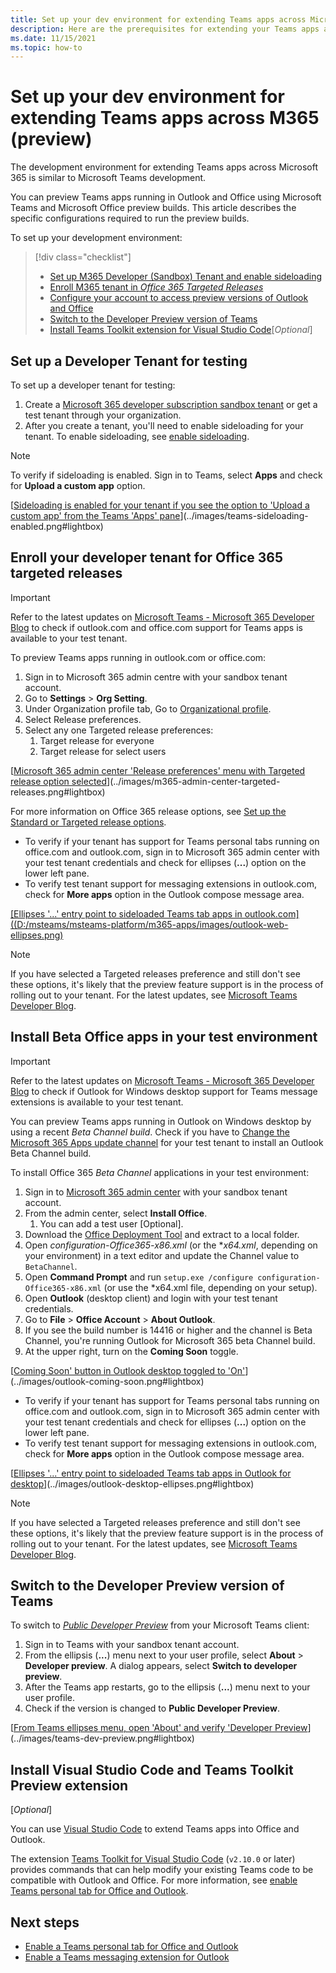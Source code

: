 ```yaml
---
title: Set up your dev environment for extending Teams apps across Microsoft 365
description: Here are the prerequisites for extending your Teams apps across Microsoft 365
ms.date: 11/15/2021
ms.topic: how-to
---
```

# Set up your dev environment for extending Teams apps across M365 (preview)

The development environment for extending Teams apps across Microsoft 365 is similar to Microsoft Teams development.

You can preview Teams apps running in Outlook and Office using Microsoft Teams and Microsoft Office preview builds. This article describes the specific configurations required to run the preview builds. 

To set up your development environment:

> [!div class="checklist"]
> * [Set up M365 Developer (Sandbox) Tenant and enable sideloading](#set-up-a-developer-tenant-for-testing)
> * [Enroll M365 tenant in *Office 365 Targeted Releases*](#enroll-your-developer-tenant-for-office-365-targeted-releases)
> * [Configure your account to access preview versions of Outlook and Office](#install-beta-office-apps-in-your-test-environment)
> * [Switch to the Developer Preview version of Teams](#switch-to-the-developer-preview-version-of-teams)
> * [Install Teams Toolkit extension for Visual Studio Code](#install-visual-studio-code-and-teams-toolkit-preview-extension)[*Optional*]

## Set up a Developer Tenant for testing

To set up a developer tenant for testing:

1. Create a [Microsoft 365 developer subscription sandbox tenant](/office/developer-program/microsoft-365-developer-program-get-started) or get a test tenant through your organization.
1. After you create a tenant, you'll need to enable sideloading for your tenant. To enable sideloading, see [enable sideloading](/microsoftteams/platform/concepts/build-and-test/prepare-your-o365-tenant#enable-custom-teams-apps-and-turn-on-custom-app-uploading).

> [!Note]  
> To verify if sideloading is enabled. Sign in to Teams, select **Apps** and check for **Upload a custom app** option.

[[Sideloading is enabled for your tenant if you see the option to 'Upload a custom app' from the Teams 'Apps' pane](../images/teams-sideloading-enabled.png)](../images/teams-sideloading-enabled.png#lightbox)

## Enroll your developer tenant for Office 365 targeted releases

> [!IMPORTANT]
> Refer to the latest updates on [Microsoft Teams - Microsoft 365 Developer Blog](https://devblogs.microsoft.com/microsoft365dev/category/teams/) to check if outlook.com and office.com support for Teams apps is available to your test tenant.

To preview Teams apps running in outlook.com or office.com:

1. Sign in to Microsoft 365 admin centre with your sandbox tenant account.
1. Go to **Settings** > **Org Setting**.
1. Under Organization profile tab, Go to [Organizational profile](https://admin.microsoft.com/AdminPortal/Home?#/Settings/OrganizationProfile).
1. Select Release preferences.
1. Select any one Targeted release preferences:
   1. Target release for everyone
   1. Target release for select users

[[Microsoft 365 admin center 'Release preferences' menu with Targeted release option selected](../images/m365-admin-center-targeted-releases.png)](../images/m365-admin-center-targeted-releases.png#lightbox)

For more information on Office 365 release options, see [Set up the Standard or Targeted release options](/microsoft-365/admin/manage/release-options-in-office-365).

* To verify if your tenant has support for Teams personal tabs running on office.com and outlook.com, sign in to Microsoft 365 admin center with your test tenant credentials and check for ellipses (**...**) option on the lower left pane.
* To verify test tenant support for messaging extensions in outlook.com, check for **More apps** option in the Outlook compose message area.

[[Ellipses '...' entry point to sideloaded Teams tab apps in outlook.com]((D:/msteams/msteams-platform/m365-apps/images/outlook-web-ellipses.png)](D:/msteams/msteams-platform/m365-apps/images/outlook-web-ellipses.png#lightbox)


> [!NOTE]
> If you have selected a Targeted releases preference and still don't see these options, it's likely that the preview feature support is in the process of rolling out to your tenant. For the latest updates, see [Microsoft Teams Developer Blog](https://devblogs.microsoft.com/microsoft365dev/category/teams/). 

## Install Beta Office apps in your test environment

> [!IMPORTANT]
> Refer to the latest updates on [Microsoft Teams - Microsoft 365 Developer Blog](https://devblogs.microsoft.com/microsoft365dev/category/teams/) to check if Outlook for Windows desktop support for Teams message extensions is available to your test tenant.

You can preview Teams apps running in Outlook on Windows desktop by using a recent *Beta Channel build*. Check if you have to [Change the Microsoft 365 Apps update channel](/deployoffice/change-update-channels?WT.mc_id=M365-MVP-5002016) for your test tenant to install an Outlook Beta Channel build. 

To install Office 365 *Beta Channel* applications in your test environment:
1.	Sign in to [Microsoft 365 admin center](https://admin.microsoft.com) with your sandbox tenant account.
1.	From the admin center, select **Install Office**.
    1. You can add a test user [Optional].
1.	Download the [Office Deployment Tool](https://www.microsoft.com/download/details.aspx?id=49117) and extract to a local folder.
1.	Open *configuration-Office365-x86.xml* (or the **x64.xml*, depending on your environment) in a text editor and update the Channel value to `BetaChannel`.
1.	Open **Command Prompt** and run `setup.exe /configure configuration-Office365-x86.xml` (or use the *x64.xml file, depending on your setup).
1.	Open **Outlook** (desktop client) and login with your test tenant credentials.
1.	Go to **File** > **Office Account** > **About Outlook**.
1.	If you see the build number is 14416 or higher and the channel is Beta Channel, you're running Outlook for Microsoft 365 beta Channel build.
1.	At the upper right, turn on the **Coming Soon** toggle.

  [[Coming Soon' button in Outlook desktop toggled to 'On'](../images/outlook-coming-soon.png)](../images/outlook-coming-soon.png#lightbox)

* To verify if your tenant has support for Teams personal tabs running on office.com and outlook.com, sign in to Microsoft 365 admin center with your test tenant credentials and check for ellipses (**...**) option on the lower left pane.
* To verify test tenant support for messaging extensions in outlook.com, check for **More apps** option in the Outlook compose message area.

[[Ellipses '...' entry point to sideloaded Teams tab apps in Outlook for desktop](../images/outlook-desktop-ellipses.png)](../images/outlook-desktop-ellipses.png#lightbox)

> [!NOTE]
> If you have selected a Targeted releases preference and still don't see these options, it's likely that the preview feature support is in the process of rolling out to your tenant. For the latest updates, see [Microsoft Teams Developer Blog](https://devblogs.microsoft.com/microsoft365dev/category/teams/). 

## Switch to the Developer Preview version of Teams

To switch to [*Public Developer Preview*](../resources/dev-preview/developer-preview-intro.md) from your Microsoft Teams client:

1. Sign in to Teams with your sandbox tenant account.
1. From the ellipsis (**...**) menu next to your user profile, select **About** > **Developer preview**. A dialog appears, select **Switch to developer preview**.
1. After the Teams app restarts, go to the ellipsis (**...**) menu next to your user profile.
1. Check if the version is changed to **Public Developer Preview**.

[[From Teams ellipses menu, open 'About' and verify 'Developer Preview](../images/teams-dev-preview.png)](../images/teams-dev-preview.png#lightbox)

## Install Visual Studio Code and Teams Toolkit Preview extension 
[*Optional*]

You can use [Visual Studio Code](https://code.visualstudio.com/) to extend Teams apps into Office and Outlook.

The extension [Teams Toolkit for Visual Studio Code](https://aka.ms/teams-toolkit) (`v2.10.0` or later) provides commands that can help modify your existing Teams code to be compatible with Outlook and Office. For more information, see [enable Teams personal tab for Office and Outlook](extend-m365-teams-personal-tab.md).

## Next steps

- [Enable a Teams personal tab for Office and Outlook](extend-m365-teams-personal-tab.md)
- [Enable a Teams messaging extension for Outlook](extend-m365-teams-message-extension.md)